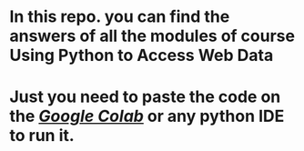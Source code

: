 # In this repo. you can find the answers of all the modules of course Using Python to Access Web Data
# Just you need to paste the code on the <u>*Google Colab*</u> or any python IDE to run it.
